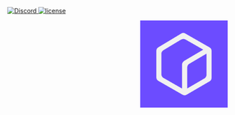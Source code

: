 [discord-invite]: https://discord.gg/Ebtd5bd
[license]: https://img.shields.io/badge/License-Apache%202.0-lightgrey.svg
[ ![Discord](https://discordapp.com/api/guilds/470401683504103424/widget.png) ][discord-invite]
[ ![license][] ](https://github.com/DV8FromTheWorld/JDA/tree/master/LICENSE)

<img align="right" src="https://raw.githubusercontent.com/BoxVPS-Hosting/boxvps-assets/master/Lilac.png" height="200" width="200">
